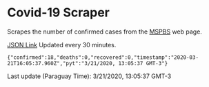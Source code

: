 # Covid-19 Scraper

Scrapes the number of confirmed cases from the [MSPBS](https://www.mspbs.gov.py/covid-19.php) web page.

[JSON Link](https://jmayalag.github.io/covid19-scrape/cases.json)
Updated every 30 minutes.
```
{"confirmed":18,"deaths":0,"recovered":0,"timestamp":"2020-03-21T16:05:37.960Z","pyt":"3/21/2020, 13:05:37 GMT-3"}
```
Last update (Paraguay Time): 3/21/2020, 13:05:37 GMT-3
